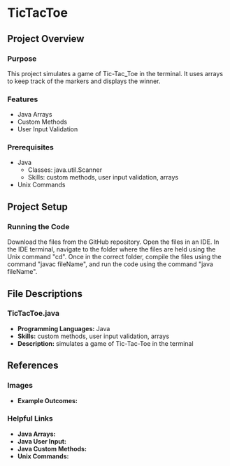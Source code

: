 # TicTacToe
## Project Overview
### Purpose
This project simulates a game of Tic-Tac_Toe in the terminal. It uses arrays to keep track of the markers and displays the winner.
### Features
- Java Arrays
- Custom Methods
- User Input Validation
### Prerequisites
- Java
  - Classes: java.util.Scanner
  - Skills: custom methods, user input validation, arrays
- Unix Commands
## Project Setup
### Running the Code
Download the files from the GitHub repository. Open the files in an IDE. In the IDE terminal, navigate to the folder where the files are held using the Unix command "cd". Once in the correct folder, compile the files using the command "javac fileName", and run the code using the command "java fileName".
## File Descriptions
### TicTacToe.java
- **Programming Languages:** Java
- **Skills:** custom methods, user input validation, arrays
- **Description:** simulates a game of Tic-Tac-Toe in the terminal
## References
### Images
- **Example Outcomes:** 
### Helpful Links
- **Java Arrays:** 
- **Java User Input:**
- **Java Custom Methods:**
- **Unix Commands:** 
